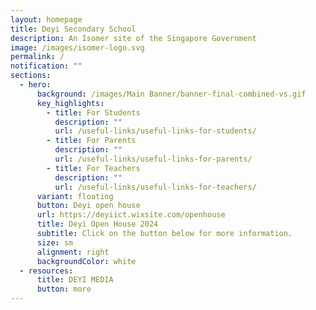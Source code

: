 ```yaml
---
layout: homepage
title: Deyi Secondary School
description: An Isomer site of the Singapore Government
image: /images/isomer-logo.svg
permalink: /
notification: ""
sections:
  - hero:
      background: /images/Main Banner/banner-final-combined-vs.gif
      key_highlights:
        - title: For Students
          description: ""
          url: /useful-links/useful-links-for-students/
        - title: For Parents
          description: ""
          url: /useful-links/useful-links-for-parents/
        - title: For Teachers
          description: ""
          url: /useful-links/useful-links-for-teachers/
      variant: floating
      button: Deyi open house
      url: https://deyiict.wixsite.com/openhouse
      title: Deyi Open House 2024
      subtitle: Click on the button below for more information.
      size: sm
      alignment: right
      backgroundColor: white
  - resources:
      title: DEYI MEDIA
      button: more
---
```

